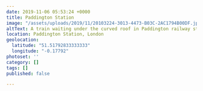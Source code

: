 ```yaml
---
date: 2019-11-06 05:53:24 +0000
title: Paddington Station
image: "/assets/uploads/2019/11/20103224-3013-4473-B03C-2AC1794B00DF.jpeg"
altText: A train waiting under the curved roof in Paddington railway station
location: Paddington Station, London
geolocation:
  latitude: "51.51792833333333"
  longitude: "-0.17792"
photoset: ''
category: []
tags: []
published: false

---
```


